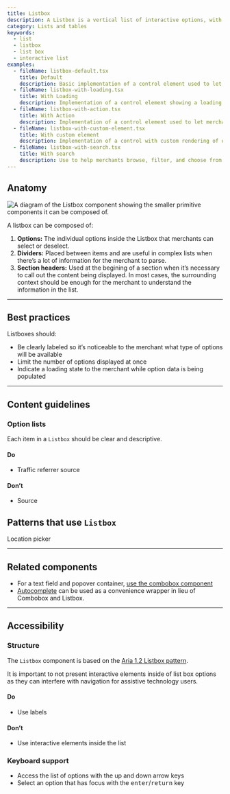 ```yaml
---
title: Listbox
description: A Listbox is a vertical list of interactive options, with room for icons, descriptions, and other elements.
category: Lists and tables
keywords:
  - list
  - listbox
  - list box
  - interactive list
examples:
  - fileName: listbox-default.tsx
    title: Default
    description: Basic implementation of a control element used to let merchants select options
  - fileName: listbox-with-loading.tsx
    title: With Loading
    description: Implementation of a control element showing a loading indicator to let merchants know more options are being loaded
  - fileName: listbox-with-action.tsx
    title: With Action
    description: Implementation of a control element used to let merchants take an action
  - fileName: listbox-with-custom-element.tsx
    title: With custom element
    description: Implementation of a control with custom rendering of options
  - fileName: listbox-with-search.tsx
    title: With search
    description: Use to help merchants browse, filter, and choose from a list of options.
---
```


## Anatomy

![A diagram of the Listbox component showing the smaller primitive components it can be composed of.](/images/components/listbox/listbox-anatomy.png)

A listbox can be composed of:

1. **Options:** The individual options inside the Listbox that merchants can select or deselect.
2. **Dividers:** Placed between items and are useful in complex lists when there’s a lot of information for the merchant to parse.
3. **Section headers:** Used at the begining of a section when it’s necessary to call out the content being displayed. In most cases, the surrounding context should be enough for the merchant to understand the information in the list.

---

## Best practices

Listboxes should:

- Be clearly labeled so it’s noticeable to the merchant what type of options will be available
- Limit the number of options displayed at once
- Indicate a loading state to the merchant while option data is being populated

---

## Content guidelines

### Option lists

Each item in a `Listbox` should be clear and descriptive.

<!-- dodont -->

#### Do

- Traffic referrer source

#### Don’t

- Source

<!-- end -->

## Patterns that use `Listbox`

Location picker

---

## Related components

- For a text field and popover container, [use the combobox component](https://polaris.shopify.com/components/combobox)
- [Autocomplete](https://polaris.shopify.com/components/autocomplete) can be used as a convenience wrapper in lieu of Combobox and Listbox.

---

## Accessibility

### Structure

The `Listbox` component is based on the [Aria 1.2 Listbox pattern](https://www.w3.org/TR/wai-aria-practices-1.2/#Listbox).

It is important to not present interactive elements inside of list box options as they can interfere with navigation for assistive technology users.

<!-- dodont -->

#### Do

- Use labels

#### Don’t

- Use interactive elements inside the list

<!-- end -->

### Keyboard support

- Access the list of options with the up and down arrow keys
- Select an option that has focus with the <kbd>enter</kbd>/<kbd>return</kbd> key
